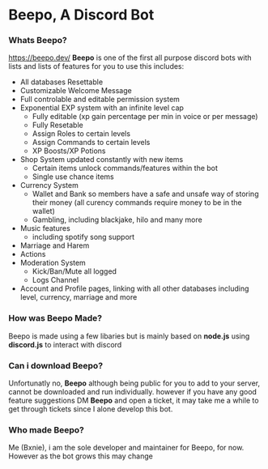 # Beepo, A Discord Bot

### Whats Beepo?
https://beepo.dev/
**Beepo** is one of the first all purpose discord bots with lists and lists of features for you to use this includes:
- All databases Resettable
- Customizable Welcome Message
- Full controlable and editable permission system
- Exponential EXP system with an infinite level cap
  - Fully editable (xp gain percentage per min in voice or per message)
  - Fully Resetable
  - Assign Roles to certain levels
  - Assign Commands to certain levels
  - XP Boosts/XP Potions
- Shop System updated constantly with new items
  - Certain items unlock commands/features within the bot
  - Single use chance items
- Currency System
  - Wallet and Bank so members have a safe and unsafe way of storing their money (all curency commands require money to be in the wallet)
  - Gambling, including blackjake, hilo and many more
- Music features
  - including spotify song support
- Marriage and Harem
- Actions
- Moderation System
  - Kick/Ban/Mute all logged
  - Logs Channel
- Account and Profile pages, linking with all other databases including level, currency, marriage and more

### How was Beepo Made?
Beepo is made using a few libaries but is mainly based on **node.js** using **discord.js** to interact with discord

### Can i download Beepo?
Unfortunatly no, **Beepo** although being public for you to add to your server, cannot be downloaded and run individually. however if you have any good feature suggestions DM **Beepo** and open a ticket, it may take me a while to get through tickets since I alone develop this bot.

### Who made Beepo?
Me (Bxnie), i am the sole developer and maintainer for Beepo, for now. However as the bot grows this may change
